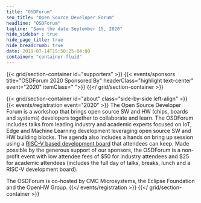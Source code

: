 ```yaml
---
title: "OSDForum"
seo_title: "Open Source Developer Forum"
headline: "OSDForum"
tagline: "Save the date September 15, 2020"
hide_sidebar : true
hide_page_title: true
hide_breadcrumb: true
date: 2019-07-14T15:50:25-04:00
container: "container-fluid"
---
```


{{< grid/section-container id="supporters" >}}
  {{< events/sponsors title="OSDForum 2020 Sponsored By" headerClass="highlight text-center" event="2020" itemClass=" ">}}
{{</ grid/section-container >}}

{{< grid/section-container id="about" class="side-by-side left-align" >}}
  {{< events/registration event="2020" >}}
  The Open Source Developer Forum is a workshop that brings open source SW and HW (chips, boards and systems) developers together to collaborate and learn. The OSDForum includes talks from leading industry and academic experts focused on IoT, Edge and Machine Learning development leveraging open source SW and HW building blocks. The agenda also includes a hands on bring up session using a [RISC-V based development board](https://open-isa.org/) that attendees can keep. Made possible by the generous support of our sponsors, the OSDForum is a non-profit event with low attendee fees of $50 for industry attendees and $25 for academic attendees (includes the full day of talks, breaks, lunch and a RISC-V development board).  
    
  The OSDForum is co-hosted by CMC Microsystems, the Eclipse Foundation and the OpenHW Group.
  {{</ events/registration >}}
{{</ grid/section-container >}}
